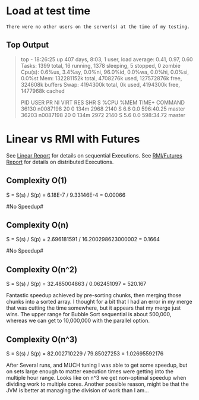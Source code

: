 # Load at test time

    There were no other users on the server(s) at the time of my testing.

## Top Output

> top - 18:26:25 up 407 days,  8:03,  1 user,  load average: 0.41, 0.97, 0.60
> Tasks: 1399 total,  16 running, 1378 sleeping,   5 stopped,   0 zombie
> Cpu(s):  0.6%us,  3.4%sy,  0.0%ni, 96.0%id,  0.0%wa,  0.0%hi,  0.0%si,  0.0%st
> Mem:  132281152k total,  4708276k used, 127572876k free,   324608k buffers
> Swap:  4194300k total,        0k used,  4194300k free,  1477968k cached
> 
>   PID USER      PR  NI  VIRT  RES  SHR S %CPU %MEM    TIME+  COMMAND
> 36130 n0087198  20   0  134m 2968 2140 S  6.6  0.0 596:40.25 master
> 36203 n0087198  20   0  134m 2972 2140 S  5.6  0.0 598:34.72 master

# Linear vs RMI with Futures 
See [Linear Report](./report.seq.md) for details on sequential Executions.
See [RMI/Futures Report](./report.rmi.md) for details on distributed Executions.

## Complexity O(1)
S = S(s) / S(p) = 6.18E-7 / 9.33146E-4 = 0.00066

#No Speedup#

## Complexity O(n)
S = S(s) / S(p) = 2.696181591 / 16.200298623000002 = 0.1664

#No Speedup#

## Complexity O(n^2)
S = S(s) / S(p) = 32.485004863 / 0.062451097 = 520.167

Fantastic speedup achieved by pre-sorting chunks, then  merging those chunks into a sorted array.
I thought for a bit that I had an error in my merge that was cutting the time somewhere, but 
it appears that my merge just wins. The upper range for Bubble Sort sequential is about 500,000, whereas we 
can get to 10,000,000 with the parallel option.

## Complexity O(n^3)
S = S(s) / S(p) = 82.002710229 / 79.85027253 = 1.02695592176

After Several runs, and MUCH tuning I was able to get some speedup, but on sets large enough to matter
execution times were getting into the multiple hour range. Looks like on n^3 we get non-optimal 
speedup when dividing work to multiple cores. Another possible reason, might be that the JVM 
is better at managing the division of work than I am...
